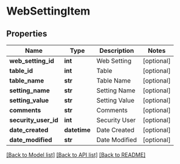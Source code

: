 # WebSettingItem

## Properties
Name | Type | Description | Notes
------------ | ------------- | ------------- | -------------
**web_setting_id** | **int** | Web Setting | [optional] 
**table_id** | **int** | Table | [optional] 
**table_name** | **str** | Table Name | [optional] 
**setting_name** | **str** | Setting Name | [optional] 
**setting_value** | **str** | Setting Value | [optional] 
**comments** | **str** | Comments | [optional] 
**security_user_id** | **int** | Security User | [optional] 
**date_created** | **datetime** | Date Created | [optional] 
**date_modified** | **str** | Date Modified | [optional] 

[[Back to Model list]](../README.md#documentation-for-models) [[Back to API list]](../README.md#documentation-for-api-endpoints) [[Back to README]](../README.md)


